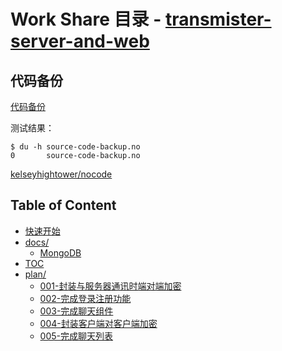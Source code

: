 # Work Share 目录 - [transmister-server-and-web](https://github.com/transmister/transmister-server-and-web)

## 代码备份

[代码备份](./source-code-backup.no)

测试结果：

```
$ du -h source-code-backup.no
0       source-code-backup.no
```

[kelseyhightower/nocode](https://github.com/kelseyhightower/nocode)

## Table of Content

- [快速开始](./快速开始.md)
- [docs/](./docs/)
  - [MongoDB](./docs/mongodb.md)
- [TOC](./toc.md)
- [plan/](./plan/)
    - [001-封装与服务器通讯时端对端加密](./plan/001-封装与服务器通讯时端对端加密.md)
    - [002-完成登录注册功能](./plan/002-完成登录注册功能.md)
    - [003-完成聊天组件](./plan/003-完成聊天组件.md)
    - [004-封装客户端对客户端加密](./plan/004-封装客户端对客户端加密.md)
    - [005-完成聊天列表](./plan/005-完成聊天列表.md)
